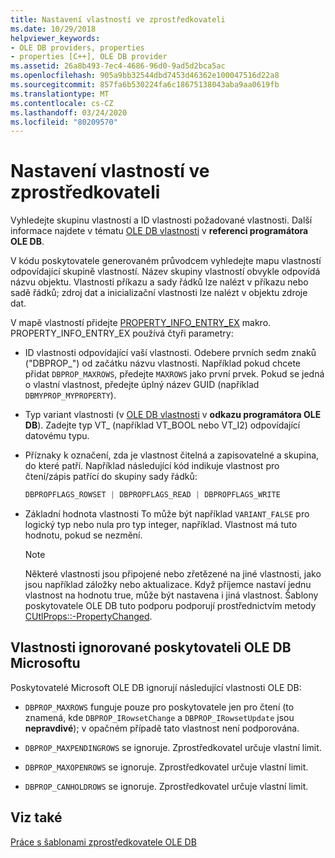```yaml
---
title: Nastavení vlastností ve zprostředkovateli
ms.date: 10/29/2018
helpviewer_keywords:
- OLE DB providers, properties
- properties [C++], OLE DB provider
ms.assetid: 26a8b493-7ec4-4686-96d0-9ad5d2bca5ac
ms.openlocfilehash: 905a9bb32544dbd7453d46362e100047516d22a8
ms.sourcegitcommit: 857fa6b530224fa6c18675138043aba9aa0619fb
ms.translationtype: MT
ms.contentlocale: cs-CZ
ms.lasthandoff: 03/24/2020
ms.locfileid: "80209570"
---
```

# <a name="setting-properties-in-your-provider"></a>Nastavení vlastností ve zprostředkovateli

Vyhledejte skupinu vlastností a ID vlastnosti požadované vlastnosti. Další informace najdete v tématu [OLE DB vlastnosti](/previous-versions/windows/desktop/ms722734(v=vs.85)) v **referenci programátora OLE DB**.

V kódu poskytovatele generovaném průvodcem vyhledejte mapu vlastností odpovídající skupině vlastností. Název skupiny vlastností obvykle odpovídá názvu objektu. Vlastnosti příkazu a sady řádků lze nalézt v příkazu nebo sadě řádků; zdroj dat a inicializační vlastnosti lze nalézt v objektu zdroje dat.

V mapě vlastností přidejte [PROPERTY_INFO_ENTRY_EX](../../data/oledb/property-info-entry-ex.md) makro. PROPERTY_INFO_ENTRY_EX používá čtyři parametry:

- ID vlastnosti odpovídající vaší vlastnosti. Odebere prvních sedm znaků ("DBPROP_") od začátku názvu vlastnosti. Například pokud chcete přidat `DBPROP_MAXROWS`, předejte `MAXROWS` jako první prvek. Pokud se jedná o vlastní vlastnost, předejte úplný název GUID (například `DBMYPROP_MYPROPERTY`).

- Typ variant vlastnosti (v [OLE DB vlastnosti](/previous-versions/windows/desktop/ms722734(v=vs.85)) v **odkazu programátora OLE DB**). Zadejte typ VT_ (například VT_BOOL nebo VT_I2) odpovídající datovému typu.

- Příznaky k označení, zda je vlastnost čitelná a zapisovatelné a skupina, do které patří. Například následující kód indikuje vlastnost pro čtení/zápis patřící do skupiny sady řádků:

    ```cpp
    DBPROPFLAGS_ROWSET | DBPROPFLAGS_READ | DBPROPFLAGS_WRITE
    ```

- Základní hodnota vlastnosti To může být například `VARIANT_FALSE` pro logický typ nebo nula pro typ integer, například. Vlastnost má tuto hodnotu, pokud se nezmění.

    > [!NOTE]
    > Některé vlastnosti jsou připojené nebo zřetězené na jiné vlastnosti, jako jsou například záložky nebo aktualizace. Když příjemce nastaví jednu vlastnost na hodnotu true, může být nastavena i jiná vlastnost. Šablony poskytovatele OLE DB tuto podporu podporují prostřednictvím metody [CUtlProps::-PropertyChanged](../../data/oledb/cutlprops-onpropertychanged.md).

## <a name="properties-ignored-by-microsoft-ole-db-providers"></a>Vlastnosti ignorované poskytovateli OLE DB Microsoftu

Poskytovatelé Microsoft OLE DB ignorují následující vlastnosti OLE DB:

- `DBPROP_MAXROWS` funguje pouze pro poskytovatele jen pro čtení (to znamená, kde `DBPROP_IRowsetChange` a `DBPROP_IRowsetUpdate` jsou **nepravdivé**); v opačném případě tato vlastnost není podporována.

- `DBPROP_MAXPENDINGROWS` se ignoruje. Zprostředkovatel určuje vlastní limit.

- `DBPROP_MAXOPENROWS` se ignoruje. Zprostředkovatel určuje vlastní limit.

- `DBPROP_CANHOLDROWS` se ignoruje. Zprostředkovatel určuje vlastní limit.

## <a name="see-also"></a>Viz také

[Práce s šablonami zprostředkovatele OLE DB](../../data/oledb/working-with-ole-db-provider-templates.md)

